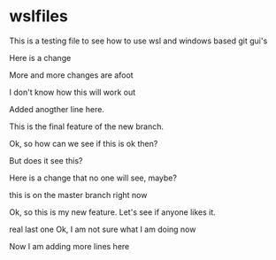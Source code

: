 # wslfiles

This is a testing file to see how to use wsl and windows based git gui's

Here is a change

More and more changes are afoot

I don't know how this will work out

Added anogther line here.

This is the final feature of the new branch.

Ok, so how can we see if this is ok then?

But does it see this?

Here is a change that no one will see, maybe?

this is on the master branch right now

Ok, so this is my new feature. Let's see if anyone likes it.

real last one
Ok, I am not sure what I am doing now

Now I am adding more lines here
